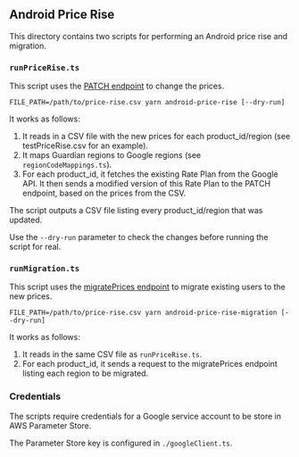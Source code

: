 ## Android Price Rise

This directory contains two scripts for performing an Android price rise and migration.

### `runPriceRise.ts`
This script uses the [PATCH endpoint](https://developers.google.com/android-publisher/api-ref/rest/v3/monetization.subscriptions/patch) to change the prices.

`FILE_PATH=/path/to/price-rise.csv yarn android-price-rise [--dry-run]`

It works as follows:

1. It reads in a CSV file with the new prices for each product_id/region (see testPriceRise.csv for an example).
2. It maps Guardian regions to Google regions (see `regionCodeMappings.ts`).
3. For each product_id, it fetches the existing Rate Plan from the Google API. It then sends a modified version of this Rate Plan to the PATCH endpoint, based on the prices from the CSV.

The script outputs a CSV file listing every product_id/region that was updated.

Use the `--dry-run` parameter to check the changes before running the script for real.

### `runMigration.ts`
This script uses the [migratePrices endpoint](https://developers.google.com/android-publisher/api-ref/rest/v3/monetization.subscriptions.basePlans/migratePrices) to migrate existing users to the new prices.

`FILE_PATH=/path/to/price-rise.csv yarn android-price-rise-migration [--dry-run]`

It works as follows:
1. It reads in the same CSV file as `runPriceRise.ts`.
2. For each product_id, it sends a request to the migratePrices endpoint listing each region to be migrated.


### Credentials
The scripts require credentials for a Google service account to be store in AWS Parameter Store.

The Parameter Store key is configured in `./googleClient.ts`.

